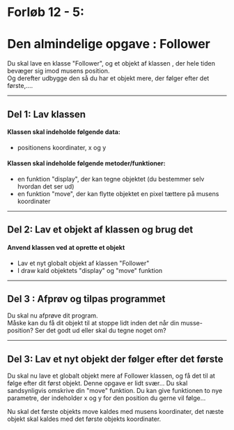 # Forløb 12 - 5:
# Den almindelige opgave : Follower

Du skal lave en klasse "Follower", og et objekt af klassen , der hele tiden bevæger sig imod musens position.  
Og derefter udbygge den så du har et objekt mere, der følger efter det første,....

-----------------------------------------------------------------------

## Del 1: Lav klassen 

#### Klassen skal indeholde følgende data:
- positionens koordinater, x og y

#### Klassen skal indeholde følgende metoder/funktioner:
- en funktion "display", der kan tegne objektet (du bestemmer selv hvordan det ser ud)
- en funktion "move", der kan flytte objektet en pixel tættere på musens koordinater 


-----------------------------------------------------------------------

## Del 2: Lav et objekt af klassen og brug det

#### Anvend klassen ved at oprette et objekt
- Lav et nyt globalt objekt af klassen "Follower" 
- I draw kald objektets "display" og "move" funktion

-----------------------------------------------------------------------

## Del 3 : Afprøv og tilpas programmet
Du skal nu afprøve dit program.   
Måske kan du få dit objekt til at stoppe lidt inden det når din musse-position?
Ser det godt ud eller skal du tegne noget om?

-----------------------------------------------------------------------

## Del 3: Lav et nyt objekt der følger efter det første

Du skal nu lave et globalt objekt mere af Follower klassen, og få det til at følge efter dit først objekt.
Denne opgave er lidt svær... Du skal sandsynligvis omskrive din "move" funktion. 
Du kan give funktionen to nye parametre, der indeholder x og y for den position du gerne vil følge...

Nu skal det første objekts move kaldes med musens koordinater, det næste objekt skal kaldes med det første objekts koordinater. 
